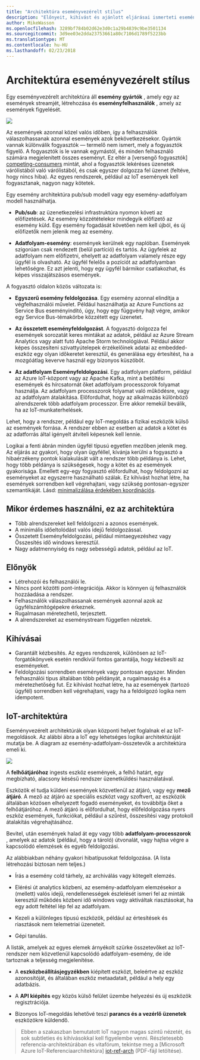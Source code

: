 ```yaml
---
title: "Architektúra eseményvezérelt stílus"
description: "Előnyeit, kihívást és ajánlott eljárásai ismerteti eseményvezérelt és Azure IoT-architektúra"
author: MikeWasson
ms.openlocfilehash: 3289bf784b02d62e3d0c1a29b4839c9be3501134
ms.sourcegitcommit: 3d9ee03e2dda23753661a80c7106d1789f5223bb
ms.translationtype: MT
ms.contentlocale: hu-HU
ms.lasthandoff: 02/23/2018
---
```

# <a name="event-driven-architecture-style"></a>Architektúra eseményvezérelt stílus

Egy eseményvezérelt architektúra áll **esemény gyártók** , amely egy az események streamjét, létrehozása és **eseményfelhasználók** , amely az események figyelését. 

![](./images/event-driven.svg)

Az események azonnal közel valós időben, így a felhasználók válaszolhassanak azonnal események azok bekövetkezésekor. Gyártók vannak különválik fogyasztók &mdash; termelő nem ismert, mely a fogyasztók figyelő. A fogyasztók is le vannak egymástól, és minden felhasználó számára megjelenített összes eseményt. Ez eltér a [versengő fogyasztók] [ competing-consumers] mintát, ahol a fogyasztók lekéréses üzenetek várólistából való várólistából, és csak egyszer dolgozza fel üzenet (feltéve, hogy nincs hiba). Az egyes rendszerek, például az IoT események kell fogyasztanak, nagyon nagy kötetek.

Egy esemény architektúra pub/sub modell vagy egy esemény-adatfolyam modell használhatja. 

- **Pub/sub**: az üzenetkezelési infrastruktúra nyomon követi az előfizetések. Az esemény közzétételekor mindegyik előfizető az esemény küld. Egy esemény fogadását követően nem kell újból, és új előfizetők nem jelenik meg az esemény. 

- **Adatfolyam-esemény**: események kerülnek egy naplóban. Események szigorúan csak rendezett (belül partíció) és tartós. Az ügyfelek az adatfolyam nem előfizetni, ehelyett az adatfolyam valamely része egy ügyfél is olvasható. Az ügyfél felelős a pozíciót az adatfolyamban lehetőségre. Ez azt jelenti, hogy egy ügyfél bármikor csatlakozhat, és képes visszajátszásos események.

A fogyasztó oldalon közös változata is:

- **Egyszerű esemény feldolgozása**. Egy esemény azonnal elindítja a végfelhasználói művelet. Például használhatja az Azure Functions az Service Bus eseményindító, úgy, hogy egy függvény hajt végre, amikor egy Service Bus-témakörbe közzétett egy üzenetet.

- **Az összetett eseményfeldolgozást**. A fogyasztó dolgozza fel események sorozatát keres mintákat az adatok, például az Azure Stream Analytics vagy alatt futó Apache Storm technológiával. Például akkor képes összesíteni szivattyútelepek érzékelőinek adatai az embedded-eszköz egy olyan időkeretet keresztül, és generálása egy értesítést, ha a mozgóátlag keverve használ egy bizonyos küszöböt. 

- **Az adatfolyam Eseményfeldolgozási**. Egy adatfolyam platform, például az Azure IoT-központ vagy az Apache Kafka, mint a betöltési események és hírcsatornát őket adatfolyam processzorok folyamat használja. Az adatfolyam processzorok folyamat való működésre, vagy az adatfolyam átalakítása. Előfordulhat, hogy az alkalmazás különböző alrendszerek több adatfolyam processzor. Erre akkor remekül beválik, ha az IoT-munkaterhelések.

Lehet, hogy a rendszer, például egy IoT-megoldás a fizikai eszközök külső az események forrása. A rendszer ebben az esetben az adatok a kötet és az adatforrás által igényelt átviteli képesnek kell lennie.

Logikai a fenti ábrán minden ügyfél típusú egyetlen mezőben jelenik meg. Az eljárás az gyakori, hogy olyan ügyféllel, kívánja kerülni a fogyasztó a hibaérzékeny pontok kialakulását vált a rendszer több példánya is. Lehet, hogy több példánya is szükségesek, hogy a kötet és az események gyakorisága. Emellett egy-egy fogyasztó előfordulhat, hogy feldolgozni az eseményeket az egyszerre használható szálak. Ez kihívást hozhat létre, ha események sorrendben kell végrehajtani, vagy szükség pontosan-egyszer szemantikáját. Lásd: [minimalizálása érdekében koordinációs][minimize-coordination]. 

## <a name="when-to-use-this-architecture"></a>Mikor érdemes használni, ez az architektúra

- Több alrendszereket kell feldolgozni a azonos események. 
- A minimális időeltolódást valós idejű feldolgozással.
- Összetett Eseményfeldolgozási, például mintaegyezéshez vagy Összesítés idő windows keresztül.
- Nagy adatmennyiség és nagy sebességű adatok, például az IoT.

## <a name="benefits"></a>Előnyök

- Létrehozói és felhasználói le.
- Nincs pont közötti pont-integrációja. Akkor is könnyen új felhasználók hozzáadása a rendszer.
- Felhasználók válaszolhassanak események azonnal azok az ügyfélszámítógépekre érkeznek. 
- Rugalmasan méretezhető, terjesztett. 
- A alrendszereket az eseménystream független nézetek.

## <a name="challenges"></a>Kihívásai

- Garantált kézbesítés. Az egyes rendszerek, különösen az IoT-forgatókönyvek esetén rendkívül fontos garantálja, hogy kézbesíti az eseményeket.
- Feldolgozási sorrendben események vagy pontosan egyszer. Minden felhasználói típus általában több példányát, a rugalmasság és a méretezhetőség fut. Ez kihívást hozhat létre, ha az események (tartozó ügyfél) sorrendben kell végrehajtani, vagy ha a feldolgozó logika nem idempotent.

## <a name="iot-architecture"></a>IoT-architektúra

Eseményvezérelt architektúrák olyan központi helyet foglalnak el az IoT-megoldások. Az alábbi ábra a IoT egy lehetséges logikai architektúráját mutatja be. A diagram az esemény-adatfolyam-összetevők a architektúra emeli ki.

![](./images/iot.png)

A **felhőátjáróhoz** ingests eszköz események, a felhő határt, egy megbízható, alacsony késésű rendszer üzenetküldési használatával.

Eszközök el tudja küldeni események közvetlenül az átjáró, vagy egy **mező átjáró**. A mező az átjáró az speciális eszközt vagy szoftvert, az eszközök általában közösen elhelyezett fogadó eseményeket, és továbbítja őket a felhőátjáróhoz. A mező átjáró is előfordulhat, hogy előfeldolgozása nyers eszköz események, funkciókat, például a szűrést, összesítési vagy protokoll átalakítás végrehajtásához.

Bevitel, után események halad át egy vagy több **adatfolyam-processzorok** , amelyek az adatok (például, hogy a tároló) útvonalát, vagy hajtsa végre a kapcsolódó elemzések és egyéb feldolgozási.

Az alábbiakban néhány gyakori hibatípusokat feldolgozása. (A lista létrehozási biztosan nem teljes.)

- Írás a esemény cold tárhely, az archiválás vagy kötegelt elemzés.

- Elérési út analytics közbeni, az esemény-adatfolyam elemzésekor a (mellett) valós idejű, rendellenességek észlelését ismeri fel az minták keresztül működés közbeni idő windows vagy aktiváltak riasztásokat, ha egy adott feltétel lép fel az adatfolyam. 

- Kezeli a különleges típusú eszközök, például az értesítések és riasztások nem telemetriai üzeneteit. 

- Gépi tanulás.

A listák, amelyek az egyes elemek árnyékolt szürke összetevőket az IoT-rendszer nem közvetlenül kapcsolódó adatfolyam-esemény, de ide tartoznak a teljesség megjelenítése.

- A **eszközbeállításjegyzékben** kiépített eszközt, beleértve az eszköz azonosítóját, és általában eszköz metaadatait, például a hely egy adatbázis.

- A **API kiépítés** egy közös külső felület üzembe helyezési és új eszközök regisztrációja.

- Bizonyos IoT-megoldás lehetővé teszi **parancs és a vezérlő üzenetek** eszközökre küldendő.

> Ebben a szakaszban bemutatott IoT nagyon magas szintű nézetét, és sok subtleties és kihívásokkal kell figyelembe venni. Részletesebb referencia-architektúrában és vitafórum, tekintse meg a [Microsoft Azure IoT-Referenciaarchitektúra] [ iot-ref-arch] (PDF-fájl letöltése).

 <!-- links -->

[competing-consumers]: ../../patterns/competing-consumers.md
[iot-ref-arch]: https://azure.microsoft.com/updates/microsoft-azure-iot-reference-architecture-available/
[minimize-coordination]: ../design-principles/minimize-coordination.md


